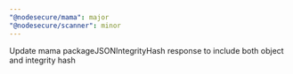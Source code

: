 ```yaml
---
"@nodesecure/mama": major
"@nodesecure/scanner": minor
---
```


Update mama packageJSONIntegrityHash response to include both object and integrity hash
